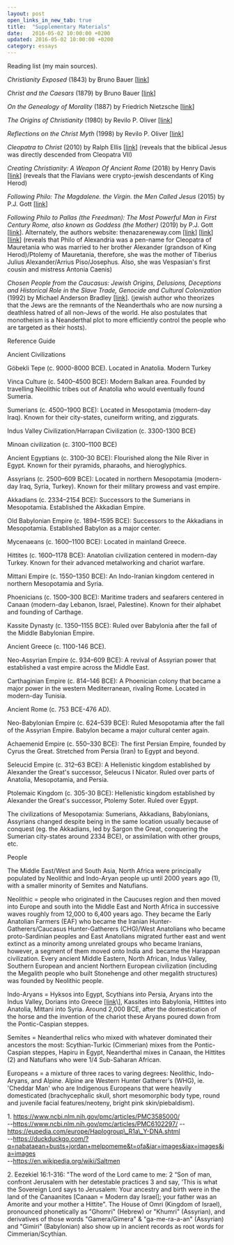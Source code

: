```yaml
---
layout: post
open_links_in_new_tab: true
title:  "Supplementary Materials"
date:   2016-05-02 10:00:00 +0200
updated: 2016-05-02 10:00:00 +0200
category: essays
---
```


Reading list (my main sources). 

_Christianity Exposed_ (1843) by Bruno Bauer \[[link](https://play.google.com/store/books/details?id=mrP4MDmYNXkC&rdid=book-mrP4MDmYNXkC&rdot=1)\]

_Christ and the Caesars_ (1879) by Bruno Bauer \[[link](http://www.sidneyrigdon.com/vern/1879BaurEng.htm)\]

_On the Genealogy of Morality_ (1887) by Friedrich Nietzsche \[[link](https://archive.org/details/GenealogyOfMorals)\]

_The Origins of Christianity_ (1980) by Revilo P. Oliver \[[link](https://archive.org/details/the-origins-of-christianity-by-revilo-p-oliver-z-lib.org)\]

_Reflections on the Christ Myth_ (1998) by Revilo P. Oliver \[[link](https://dn790004.ca.archive.org/0/items/reflections-on-the-christ-myth-by-revilo-pendleton-oliver-z-lib.org/Reflections%20on%20the%20Christ%20Myth%20by%20Revilo%20Pendleton%20Oliver%20%28z-lib.org%29.pdf)\]

_Cleopatra to Christ_ (2010) by Ralph Ellis \[[link](https://www.google.com/books/edition/Cleopatra_to_Christ/T7sqfHyWPuQC?hl=en&gbpv=1&dq=cleopatra+to+christ&printsec=frontcover)\] (reveals that the biblical Jesus was directly descended from Cleopatra VII)

_Creating Christianity: A Weapon Of Ancient Rome_ (2018) by Henry Davis \[[link](https://books.google.com/books/about/Creating_Christianity_A_Weapon_Of_Ancien.html?id=-M1VEAAAQBAJ)\] (reveals that the Flavians were crypto-jewish descendants of King Herod)

_Following Philo: The Magdalene. the Virgin. the Men Called Jesus_ (2015) by P.J. Gott \[[link](https://www.amazon.com/Following-Philo-Magdalene-Virgin-Called/dp/1934223069)\] 

_Following Philo to Pallas (the Freedman): The Most Powerful Man in First Century Rome, also known as Goddess (the Mother)_ (2019) by P.J. Gott \[[link](https://www.amazon.com/Following-Philo-Pallas-Freedman-Powerful-ebook/dp/B07PXKQGYG/)\]. Alternately, the authors website: thenazareneway.com \[[link](https://web.archive.org/web/20100313155615/http://www.thenazareneway.com/Caesar%27s%20Messiah%20Commentary.htm)\] \[[link](https://web.archive.org/web/20230321143128/http://thenazareneway.com/Philo%27s%20Exegesis.htm)\] \[[link](https://web.archive.org/web/20230913204543/http://thenazareneway.com/MM%20Chart.htm)\] (reveals that Philo of Alexandria was a pen-name for Cleopatra of Mauretania who was married to her brother Alexander (grandson of King Herod)/Ptolemy of Mauretania, therefore, she was the mother of Tiberius Julius Alexander/Arrius Piso/Josephus. Also, she was Vespasian's first cousin and mistress Antonia Caenis)

_Chosen People from the Caucasus: Jewish Origins, Delusions, Deceptions and Historical Role in the Slave Trade, Genocide and Cultural Colonization_ (1992) by Michael Anderson Bradley \[[link](https://www.amazon.com/Chosen-People-Caucasus-Deceptions-Historical/dp/0883781476)\]. (jewish author who theorizes that the Jews are the remnants of the Neanderthals who are now nursing a deathless hatred of all non-Jews of the world. He also postulates that monotheism is a Neanderthal plot to more efficiently control the people who are targeted as their hosts).

Reference Guide

Ancient Civilizations

Göbekli Tepe (c. 9000-8000 BCE). Located in Anatolia. Modern Turkey

Vinca Culture (c. 5400–4500 BCE): Modern Balkan area. Founded by travelling Neolithic tribes out of Anatolia who would eventually found Sumeria.

Sumerians (c. 4500–1900 BCE): Located in Mesopotamia (modern-day Iraq). Known for their city-states, cuneiform writing, and ziggurats.

Indus Valley Civilization/Harrapan Civilization (c. 3300-1300 BCE)

Minoan civilization (c. 3100–1100 BCE)

Ancient Egyptians (c. 3100–30 BCE): Flourished along the Nile River in Egypt. Known for their pyramids, pharaohs, and hieroglyphics.

Assyrians (c. 2500–609 BCE): Located in northern Mesopotamia (modern-day Iraq, Syria, Turkey). Known for their military prowess and vast empire.

Akkadians (c. 2334–2154 BCE): Successors to the Sumerians in Mesopotamia. Established the Akkadian Empire.

Old Babylonian Empire (c. 1894–1595 BCE): Successors to the Akkadians in Mesopotamia. Established Babylon as a major center.

Mycenaeans (c. 1600–1100 BCE): Located in mainland Greece.

Hittites (c. 1600–1178 BCE): Anatolian civilization centered in modern-day Turkey. Known for their advanced metalworking and chariot warfare.

Mittani Empire (c. 1550–1350 BCE): An Indo-Iranian kingdom centered in northern Mesopotamia and Syria.

Phoenicians (c. 1500–300 BCE): Maritime traders and seafarers centered in Canaan (modern-day Lebanon, Israel, Palestine). Known for their alphabet and founding of Carthage.

Kassite Dynasty (c. 1350–1155 BCE): Ruled over Babylonia after the fall of the Middle Babylonian Empire.

Ancient Greece (c. 1100-146 BCE). 

Neo-Assyrian Empire (c. 934–609 BCE): A revival of Assyrian power that established a vast empire across the Middle East.

Carthaginian Empire (c. 814–146 BCE): A Phoenician colony that became a major power in the western Mediterranean, rivaling Rome. Located in modern-day Tunisia.

Ancient Rome (c. 753 BCE-476 AD).

Neo-Babylonian Empire (c. 624–539 BCE): Ruled Mesopotamia after the fall of the Assyrian Empire. Babylon became a major cultural center again.

Achaemenid Empire (c. 550–330 BCE): The first Persian Empire, founded by Cyrus the Great. Stretched from Persia (Iran) to Egypt and beyond.

Seleucid Empire (c. 312–63 BCE): A Hellenistic kingdom established by Alexander the Great's successor, Seleucus I Nicator. Ruled over parts of Anatolia, Mesopotamia, and Persia.

Ptolemaic Kingdom (c. 305-30 BCE): Hellenistic kingdom established by Alexander the Great's successor, Ptolemy Soter. Ruled over Egypt.

The civilizations of Mesopotamia: Sumerians, Akkadians, Babylonians, Assyrians changed despite being in the same location usually because of conquest (eg. the Akkadians, led by Sargon the Great, conquering the Sumerian city-states around 2334 BCE), or assimilation with other groups, etc.

People

The Middle East/West and South Asia, North Africa were principally populated by Neolithic and Indo-Aryan people up until 2000 years ago (1), with a smaller minority of Semites and Natufians.

Neolithic = people who originated in the Caucuses region and then moved into Europe and south into the Middle East and North Africa in successive waves roughly from 12,000 to 6,400 years ago. They became the Early Anatolian Farmers (EAF) who became the Iranian Hunter-Gatherers/Caucasus Hunter-Gatherers (CHG)/West Anatolians who became proto-Sardinian peoples and East Anatolians migrated further east and went extinct as a minority among unrelated groups who became Iranians, however, a segment of them moved onto India and  became the Harappan civilization. Every ancient Middle Eastern, North African, Indus Valley, Southern European and ancient Northern European civilization (including the Megalith people who built Stonehenge and other megalith structures) was founded by Neolithic people. 

Indo-Aryans = Hyksos into Egypt, Scythians into Persia, Aryans into the Indus Valley, Dorians into Greece \[[link](https://www.perseus.tufts.edu/hopper/text?doc=Perseus%3Atext%3A1999.04.0009%3Achapter%3D6%3Asection%3D2#:~:text=The%20Greeks%20believed%20the%20ancestors,Dorian%20invasion”%20actually%20took%20place.)\], Kassites into Babylonia, Hittites into Anatolia, Mittani into Syria. Around 2,000 BCE, after the domestication of the horse and the invention of the chariot these Aryans poured down from the Pontic-Caspian steppes. 

Semites = Neanderthal relics who mixed with whatever dominated their ancestors the most: Scythian-Turkic (Cimmerian) mixes from the Pontic-Caspian steppes, Hapiru in Egypt, Neanderthal mixes in Canaan, the Hittites (2) and Natufians who were 1/4 Sub-Saharan African.

Europeans = a mixture of three races to varing degrees: Neolithic, Indo-Aryans, and Alpine. Alpine are Western Hunter Gatherer's (WHG), ie. 'Cheddar Man' who are Indigenous Europeans that were heavily domesticated (brachycephalic skull, short mesomorphic body type, round and juvenile facial features/neoteny, bright pink skin/piebaldism).  



1\. https://www.ncbi.nlm.nih.gov/pmc/articles/PMC3585000/  
\--https://www.ncbi.nlm.nih.gov/pmc/articles/PMC6102297/
\--https://eupedia.com/europe/Haplogroup\_R1a\_Y-DNA.shtml  
\--https://duckduckgo.com/?q=nabataean+busts+jordan+melpomeme&t=ofa&iar=images&iax=images&ia=images  
\--https://en.wikipedia.org/wiki/Saltmen

2\. Eezekiel 16:1-316: "The word of the Lord came to me: 2 “Son of man, confront Jerusalem with her detestable practices 3 and say, ‘This is what the Sovereign Lord says to Jerusalem: Your ancestry and birth were in the land of the Canaanites \[Canaan = Modern day Israel\]; your father was an Amorite and your mother a Hittite". The House of Omri (Kingdom of Israel), pronounced phonetically as "Ghomri" (Hebrew) or "Khumri" (Assyrian), and derivatives of those words "Gamera/Gimera" & "ga-me-ra-a-an" (Assyrian) and "Gimiri" (Babylonian) also show up in ancient records as root words for Cimmerian/Scythian.
